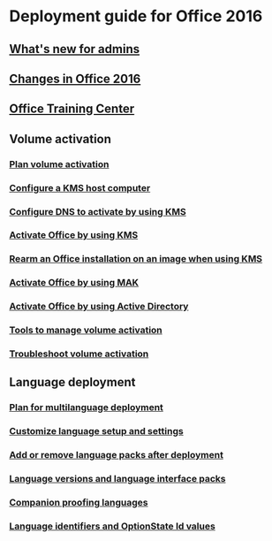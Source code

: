
# Deployment guide for Office 2016
## [What's new for admins](what-s-new-for-admins-in-office-2016.md)
## [Changes in Office 2016](changes-in-office-2016-for-windows-desktop.md)
## [Office Training Center](https://support.office.com/office-training-center)

## Volume activation
### [Plan volume activation](../vlactivation/plan-volume-activation-of-office.md?toc-/deployoffice/office2016/toc.md)
### [Configure a KMS host computer](../vlactivation/configure-a-kms-host-computer-for-office.md?toc-/deployoffice/office2016/toc.md)
### [Configure DNS to activate by using KMS](../vlactivation/configure-dns-to-activate-office-by-using-kms.md?toc-/deployoffice/office2016/toc.md)
### [Activate Office by using KMS](../vlactivation/activate-office-by-using-kms.md?toc-/deployoffice/office2016/toc.md)
### [Rearm an Office installation on an image when using KMS](../vlactivation/rearm-an-office-installation-on-an-image-when-using-kms-to-activate.md?toc-/deployoffice/office2016/toc.md)
### [Activate Office by using MAK](../vlactivation/activate-office-by-using-mak.md?toc-/deployoffice/office2016/toc.md)
### [Activate Office by using Active Directory](../vlactivation/activate-office-by-using-active-directory.md?toc-/deployoffice/office2016/toc.md)
### [Tools to manage volume activation](../vlactivation/tools-to-manage-volume-activation-of-office.md?toc-/deployoffice/office2016/toc.md)
### [Troubleshoot volume activation](../vlactivation/troubleshoot-volume-activation-of-office.md?toc-/deployoffice/office2016/toc.md)

## Language deployment
### [Plan for multilanguage deployment](plan-for-multilanguage-deployment-of-office-2016.md)
### [Customize language setup and settings](customize-language-setup-and-settings-for-office-2016.md)
### [Add or remove language packs after deployment](add-or-remove-language-packs-after-deployment-of-office-2016.md)
### [Language versions and language interface packs](language-versions-and-language-interface-packs-in-office-2016.md)
### [Companion proofing languages](companion-proofing-languages-for-office-2016.md)
### [Language identifiers and OptionState Id values](language-identifiers-and-optionstate-id-values-in-office-2016.md)


